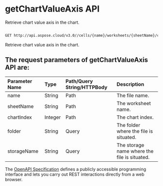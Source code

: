 # **getChartValueAxis API**

Retrieve chart value axis in the chart. 

```bash

GET http://api.aspose.cloud/v3.0//cells/{name}/worksheets/{sheetName}/charts/{chartIndex}/valueaxis

```
Retrieve chart value axis in the chart.

## The request parameters of **getChartValueAxis** API are: 

| Parameter Name | Type | Path/Query String/HTTPBody | Description | 
| :- | :- | :- |:- | 
|name|String|Path|The file name.|
|sheetName|String|Path|The worksheet name.|
|chartIndex|Integer|Path|The chart index.|
|folder|String|Query|The folder where the file is situated.|
|storageName|String|Query|The storage name where the file is situated.|


The [OpenAPI Specification](https://reference.aspose.cloud/cells/#/ChartsController/GetChartValueAxis) defines a publicly accessible programming interface and lets you carry out REST interactions directly from a web browser.


